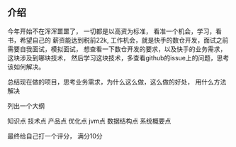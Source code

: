 ## 介绍

今年开始不在浑浑噩噩了， 一切都是以高资为标准，
看准一个机会，学习，看书，希望自己的
薪资能达到税前22k, 
工作机会，就是快手的数仓开发，面试之前需要自我面试，模拟面试，
想查看一下数仓开发的要求，以及快手的业务需求，这块涉及到哪块技术，
然后学习这块技术，多查看github的issue上的问题，思考该如何解决。

总结现在做的项目，思考业务需求，为什么这么做，这么做的好处，
用什么方法解决

列出一个大纲

知识点
技术点
产品点
优化点
jvm点
数据结构点
系统概要点

最终给自己打一个评分， 满分10分

